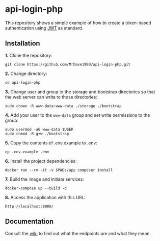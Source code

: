 # api-login-php

This repository shows a simple example of how to create a token-based authentication using [JWT](https://jwt.io/introduction) as standard.

## Installation

**1.** Clone the repository:
```git
git clone https://github.com/MrDave1999/api-login-php.git
```

**2.** Change directory:
```
cd api-login-php
```

**3.** Change user and group to the storage and bootstrap directories so that the web server can write to those directories:
```
sudo chown -R www-data:www-data ./storage ./bootstrap
```

**4.** Add your user to the `www-data` group and set write permissions to the group:
```
sudo usermod -aG www-data $USER
sudo chmod -R g+w ./bootstrap
```

**5.** Copy the contents of .env.example to .env:
```
cp .env.example .env
```

**6.**  Install the project dependencies:
```
docker run --rm -it -v $PWD:/app composer install
```

**7.** Build the image and initiate services:
```
docker-compose up --build -d
```

**8.** Access the application with this URL:
```
http://localhost:8080/
```

## Documentation

Consult the [wiki](https://github.com/MrDave1999/api-login-php/wiki/Endpoints) to find out what the endpoints are and what they mean.